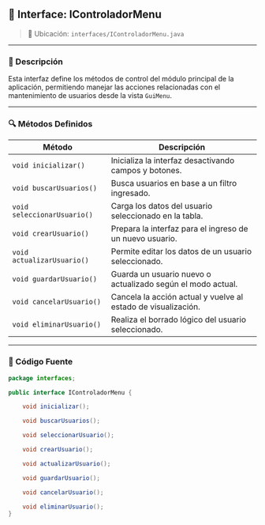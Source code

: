 ## 📄 Interface: IControladorMenu

> 📁 Ubicación: `interfaces/IControladorMenu.java`

---

### 🧩 Descripción

Esta interfaz define los métodos de control del módulo principal de la aplicación, permitiendo manejar las acciones relacionadas con el mantenimiento de usuarios desde la vista `GuiMenu`.

---

### 🔍 Métodos Definidos

| Método                      | Descripción                                                   |
| --------------------------- | ------------------------------------------------------------- |
| `void inicializar()`        | Inicializa la interfaz desactivando campos y botones.         |
| `void buscarUsuarios()`     | Busca usuarios en base a un filtro ingresado.                 |
| `void seleccionarUsuario()` | Carga los datos del usuario seleccionado en la tabla.         |
| `void crearUsuario()`       | Prepara la interfaz para el ingreso de un nuevo usuario.      |
| `void actualizarUsuario()`  | Permite editar los datos de un usuario seleccionado.          |
| `void guardarUsuario()`     | Guarda un usuario nuevo o actualizado según el modo actual.   |
| `void cancelarUsuario()`    | Cancela la acción actual y vuelve al estado de visualización. |
| `void eliminarUsuario()`    | Realiza el borrado lógico del usuario seleccionado.           |

---

### 🧾 Código Fuente

```java
package interfaces;

public interface IControladorMenu {

    void inicializar();

    void buscarUsuarios();

    void seleccionarUsuario();

    void crearUsuario();

    void actualizarUsuario();

    void guardarUsuario();

    void cancelarUsuario();

    void eliminarUsuario();
}
```
